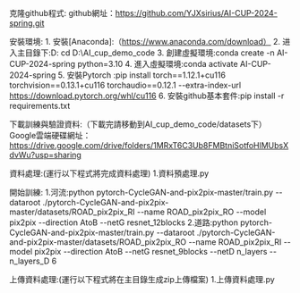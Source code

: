 克隆github程式:
    github網址：https://github.com/YJXsirius/AI-CUP-2024-spring.git


安裝環境:
    1. 安裝[Anaconda]:（https://www.anaconda.com/download）
    2. 进入主目錄下:D:
                   cd D:\AI_cup_demo_code
    3. 創建虛擬環境:conda create -n AI-CUP-2024-spring python=3.10
    4. 進入虛擬環境:conda activate AI-CUP-2024-spring
    5. 安裝Pytorch :pip install torch==1.12.1+cu116 torchvision==0.13.1+cu116 torchaudio==0.12.1 --extra-index-url https://download.pytorch.org/whl/cu116
    6. 安裝github基本套件:pip install -r requirements.txt


下載訓練與驗證資料:（下載完請移動到AI_cup_demo_code/datasets下）
    Google雲端硬碟網址：https://drive.google.com/drive/folders/1MRxT6C3Ub8FMBtniSotfoHlMUbsXdvWu?usp=sharing


資料處理:(運行以下程式將完成資料處理)
    1.資料預處理.py


開始訓練:
    1.河流:python pytorch-CycleGAN-and-pix2pix-master/train.py --dataroot ./pytorch-CycleGAN-and-pix2pix-master/datasets/ROAD_pix2pix_RI --name ROAD_pix2pix_RO --model pix2pix --direction AtoB --netG resnet_12blocks
    2.道路:python pytorch-CycleGAN-and-pix2pix-master/train.py --dataroot ./pytorch-CycleGAN-and-pix2pix-master/datasets/ROAD_pix2pix_RO --name ROAD_pix2pix_RI --model pix2pix --direction AtoB --netG resnet_9blocks --netD n_layers --n_layers_D 6


上傳資料處理:(運行以下程式將在主目錄生成zip上傳檔案)
    1.上傳資料處理.py